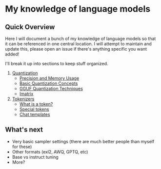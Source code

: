# My knowledge of language models

## Quick Overview
Here I will document a bunch of my knowledge of language models so that it can be referenced in one central location. I will attempt to maintain and update this, please open an issue if there's anything specific you want added!

I'll break it up into sections to keep stuff organized.

1. [Quantization](./quantization/quantization.md)
      - [Precision and Memory Usage](./quantization/quantization.md#precision-and-memory-usage)
      - [Basic Quantization Concepts](./quantization/quantization.md#basic-quantization-concepts)
      - [GGUF Quantization Techniques](./quantization/quantization.md#gguf-quantization-techniques)
      - [Imatrix](./quantization/quantization.md#imatrix-enhancement)
2. [Tokenizers](./tokenizer/tokenizers.md)
      - [What is a token?](./tokenizer/tokenizers.md#what-is-a-token)
      - [Special tokens](./tokenizer/tokenizers.md#special-tokens)
      - [Chat templates](./tokenizer/tokenizers.md#chat-templates)

## What's next

- Very basic sampler settings (there are much better people than myself for these)
- Other formats (exl2, AWQ, GPTQ, etc)
- Base vs instruct tuning
- More?
